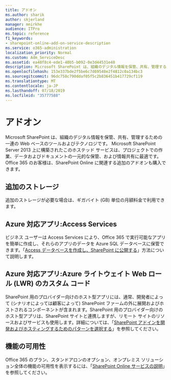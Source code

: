 ```yaml
---
title: アドオン
ms.author: sharik
author: skjerland
manager: mnirkhe
audience: ITPro
ms.topic: reference
f1_keywords:
- sharepoint-online-add-on-service-description
ms.service: o365-administration
localization_priority: Normal
ms.custom: Adm_ServiceDesc
ms.assetid: ea48f8c4-ede1-40b5-b092-0e3d44531e48
description: Microsoft SharePoint は、組織のデジタル情報を保管、共有、管理するための一連の Web ベースのツールおよびテクノロジです。 Microsoft SharePoint Server 2013 上に構築されたこのホステッド サービスは、プロジェクトでの作業、データおよびドキュメントの一元的な保管、および情報共有に最適です。 Office 365 のお客様は、SharePoint Online に関連する追加のアドオンも購入できます。
ms.openlocfilehash: 153e337bde2f5be6c7d69548e2f4812c0a134bc3
ms.sourcegitcommit: 96dc758c790ddaf05f5c2b836451b417729cf119
ms.translationtype: MT
ms.contentlocale: ja-JP
ms.lasthandoff: 07/18/2019
ms.locfileid: "35777588"
---
```

# <a name="add-ons"></a>アドオン

Microsoft SharePoint は、組織のデジタル情報を保管、共有、管理するための一連の Web ベースのツールおよびテクノロジです。 Microsoft SharePoint Server 2013 上に構築されたこのホステッド サービスは、プロジェクトでの作業、データおよびドキュメントの一元的な保管、および情報共有に最適です。 Office 365 のお客様は、SharePoint Online に関連する追加のアドオンも購入できます。
  
## <a name="additional-storage"></a>追加のストレージ
<a name="bkmk_AdditionalStorage"> </a>

追加のストレージが必要な場合は、ギガバイト (GB) 単位の月額料金で利用できます。
  
## <a name="azure-provisioned-apps-access-services"></a>Azure 対応アプリ:Access Services
<a name="bkmk_AzureProvisionedAppsAccessServices"> </a>

ビジネス ユーザーは Access Services により、Office 365 で実行可能なアプリを簡単に作成し、それらのアプリのデータを Azure SQL データベースに保管できます。「[Access データベースを作成し、SharePoint に公開する](https://go.microsoft.com/fwlink/p/?LinkID=393754)」方法について説明します。
  
## <a name="azure-provisioned-apps-custom-code-in-azure-lightweight-web-role-lwr"></a>Azure 対応アプリ:Azure ライトウェイト Web ロール (LWR) のカスタム コード
<a name="bkmk_AzureProvisionedAppsCustomCodeinAzureLWR"> </a>

SharePoint 用のプロバイダー向けのホスト型アプリには、通常、開発者によって (シナリオによっては顧客によって) SharePoint ファームの外に展開およびホストされるコンポーネントが含まれます。SharePoint 用のプロバイダー向けのホスト型アプリは、SharePoint サイトと連携しますが、リモート サイトのリソースおよびサービスも使用します。詳細については、「[SharePoint アドインを開発およびホスティングするためのパターンを選択する](https://go.microsoft.com/fwlink/?LinkId=271314)」を参照してください。
  
## <a name="feature-availability"></a>機能の可用性
<a name="bkmk_AzureProvisionedAppsCustomCodeinAzureLWR"> </a>

Office 365 のプラン、スタンドアロンのオプション、オンプレミス ソリューション全体の機能の可用性を表示するには、「[SharePoint Online サービスの説明](sharepoint-online-service-description.md)」を参照してください。
  

